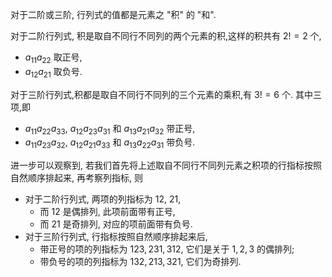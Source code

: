 对于二阶或三阶, 行列式的值都是元素之 "积" 的 "和". 

对于二阶行列式, 积是取自不同行不同列的两个元素的积,这样的积共有 $2! = 2$ 个, 
- ${a}_{11}{a}_{22}$ 取正号, 
- ${a}_{12}{a}_{21}$ 取负号.

对于三阶行列式,积都是取自不同行不同列的三个元素的乘积,有 $3! = 6$ 个. 其中三项,即
- ${a}_{11}{a}_{22}{a}_{33}$, ${a}_{12}{a}_{23}{a}_{31}$ 和 ${a}_{13}{a}_{21}{a}_{32}$ 带正号,
- ${a}_{11}{a}_{23}{a}_{32}$, ${a}_{12}{a}_{21}{a}_{33}$ 和 ${a}_{13}{a}_{22}{a}_{31}$ 带负号.

进一步可以观察到, 若我们首先将上述取自不同行不同列元素之积项的行指标按照自然顺序排起来, 再考察列指标, 则
- 对于二阶行列式, 两项的列指标为 12, 21, 
	- 而 12 是偶排列, 此项前面带有正号, 
	- 而 21 是奇排列, 对应的项前面带有负号. 
- 对于三阶行列式, 行指标按照自然顺序排起来后, 
	- 带正号的项的列指标为 ${123},{231},{312}$, 它们是关于 $1,2,3$ 的偶排列; 
	- 带负号的项的列指标为 ${132},{213},{321}$, 它们为奇排列.